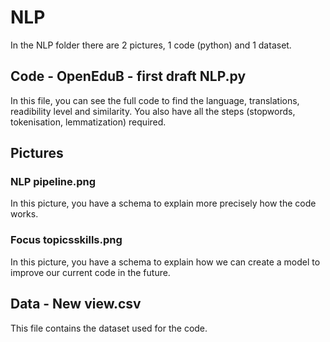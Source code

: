 # NLP
In the NLP folder there are 2 pictures, 1 code (python) and 1 dataset.

## Code - OpenEduB - first draft NLP.py
In this file, you can see the full code to find the language, translations, readibility level and similarity. You also have all the steps (stopwords, tokenisation, lemmatization) required. 

## Pictures
### NLP pipeline.png
In this picture, you have a schema to explain more precisely how the code works. 

### Focus topicsskills.png
In this picture, you have a schema to explain how we can create a model to improve our current code in the future. 

## Data - New view.csv
This file contains the dataset used for the code. 
